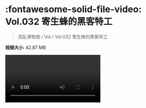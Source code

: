 # :fontawesome-solid-file-video: Vol.032 寄生蜂的黑客特工

> 混乱博物馆 / Vol / Vol.032 寄生蜂的黑客特工

**视频大小**: 42.87 MB

<div class="video"><video src="https://file.hsyhx.top/archive/混乱博物馆/Vol/Vol.032 寄生蜂的黑客特工.mp4" controls preload>🤔 您的浏览器不支持 video 标签</video></div>